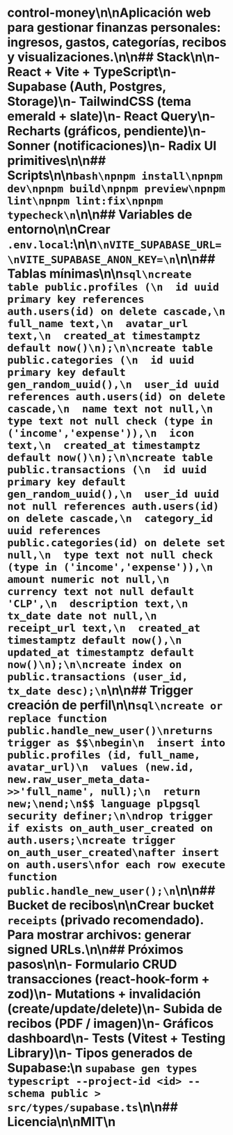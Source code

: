 # control-money\n\nAplicación web para gestionar finanzas personales: ingresos, gastos, categorías, recibos y visualizaciones.\n\n## Stack\n\n- React + Vite + TypeScript\n- Supabase (Auth, Postgres, Storage)\n- TailwindCSS (tema emerald + slate)\n- React Query\n- Recharts (gráficos, pendiente)\n- Sonner (notificaciones)\n- Radix UI primitives\n\n## Scripts\n\n```bash\npnpm install\npnpm dev\npnpm build\npnpm preview\npnpm lint\npnpm lint:fix\npnpm typecheck\n```\n\n## Variables de entorno\n\nCrear `.env.local`:\n\n````\nVITE_SUPABASE_URL=\nVITE_SUPABASE_ANON_KEY=\n````\n\n## Tablas mínimas\n\n```sql\ncreate table public.profiles (\n  id uuid primary key references auth.users(id) on delete cascade,\n  full_name text,\n  avatar_url text,\n  created_at timestamptz default now()\n);\n\ncreate table public.categories (\n  id uuid primary key default gen_random_uuid(),\n  user_id uuid references auth.users(id) on delete cascade,\n  name text not null,\n  type text not null check (type in ('income','expense')),\n  icon text,\n  created_at timestamptz default now()\n);\n\ncreate table public.transactions (\n  id uuid primary key default gen_random_uuid(),\n  user_id uuid not null references auth.users(id) on delete cascade,\n  category_id uuid references public.categories(id) on delete set null,\n  type text not null check (type in ('income','expense')),\n  amount numeric not null,\n  currency text not null default 'CLP',\n  description text,\n  tx_date date not null,\n  receipt_url text,\n  created_at timestamptz default now(),\n  updated_at timestamptz default now()\n);\n\ncreate index on public.transactions (user_id, tx_date desc);\n```\n\n## Trigger creación de perfil\n\n```sql\ncreate or replace function public.handle_new_user()\nreturns trigger as $$\nbegin\n  insert into public.profiles (id, full_name, avatar_url)\n  values (new.id, new.raw_user_meta_data->>'full_name', null);\n  return new;\nend;\n$$ language plpgsql security definer;\n\ndrop trigger if exists on_auth_user_created on auth.users;\ncreate trigger on_auth_user_created\nafter insert on auth.users\nfor each row execute function public.handle_new_user();\n```\n\n## Bucket de recibos\n\nCrear bucket `receipts` (privado recomendado). Para mostrar archivos: generar signed URLs.\n\n## Próximos pasos\n\n- Formulario CRUD transacciones (react-hook-form + zod)\n- Mutations + invalidación (create/update/delete)\n- Subida de recibos (PDF / imagen)\n- Gráficos dashboard\n- Tests (Vitest + Testing Library)\n- Tipos generados de Supabase:\n  `supabase gen types typescript --project-id <id> --schema public > src/types/supabase.ts`\n\n## Licencia\n\nMIT\n
